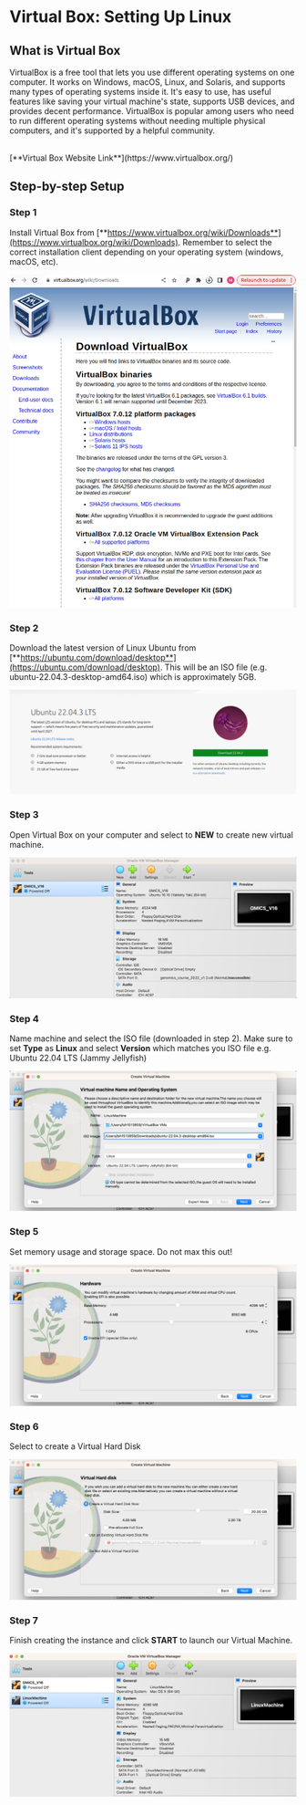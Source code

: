 # Virtual Box: Setting Up Linux


## What is Virtual Box


VirtualBox is a free tool that lets you use different operating systems on one computer. It works on Windows, macOS, Linux, and Solaris, and supports many types of operating systems inside it. It's easy to use, has useful features like saving your virtual machine's state, supports USB devices, and provides decent performance. VirtualBox is popular among users who need to run different operating systems without needing multiple physical computers, and it's supported by a helpful community.

<br/>
[**Virtual Box Website Link**](https://www.virtualbox.org/) 
<br/>



## Step-by-step Setup 


### **Step 1**  

Install Virtual Box from [**https://www.virtualbox.org/wiki/Downloads**](https://www.virtualbox.org/wiki/Downloads). 
    Remember to select the correct installation client depending on your 
    operating system (windows, macOS, etc). 

![](../img/VBOX_0.png)


### **Step 2** 

Download the latest version of Linux Ubuntu from [**https://ubuntu.com/download/desktop**](https://ubuntu.com/download/desktop). This will be an
ISO file (e.g. ubuntu-22.04.3-desktop-amd64.iso) which is approximately 5GB. 

![](../img/Ubuntu_Download.png)


### **Step 3** 

Open Virtual Box on your computer and select to **NEW** to create new virtual machine.

![](../img/VBOX_1.png)

### **Step 4** 

Name machine and select the ISO file (downloaded in step 2). Make sure to set 
**Type** as **Linux** and select **Version** which matches you ISO file e.g. Ubuntu 22.04 LTS (Jammy Jellyfish)


![](../img/VBOX_2.png)


### **Step 5** 

Set memory usage and storage space. Do not max this out! 

![](../img/VBOX_3.png)


### **Step 6** 

Select to create a Virtual Hard Disk

![](../img/VBOX_4.png)

### **Step 7** 

Finish creating the instance and click **START** to launch our Virtual Machine.


![](../img/VBOX_5.png)

